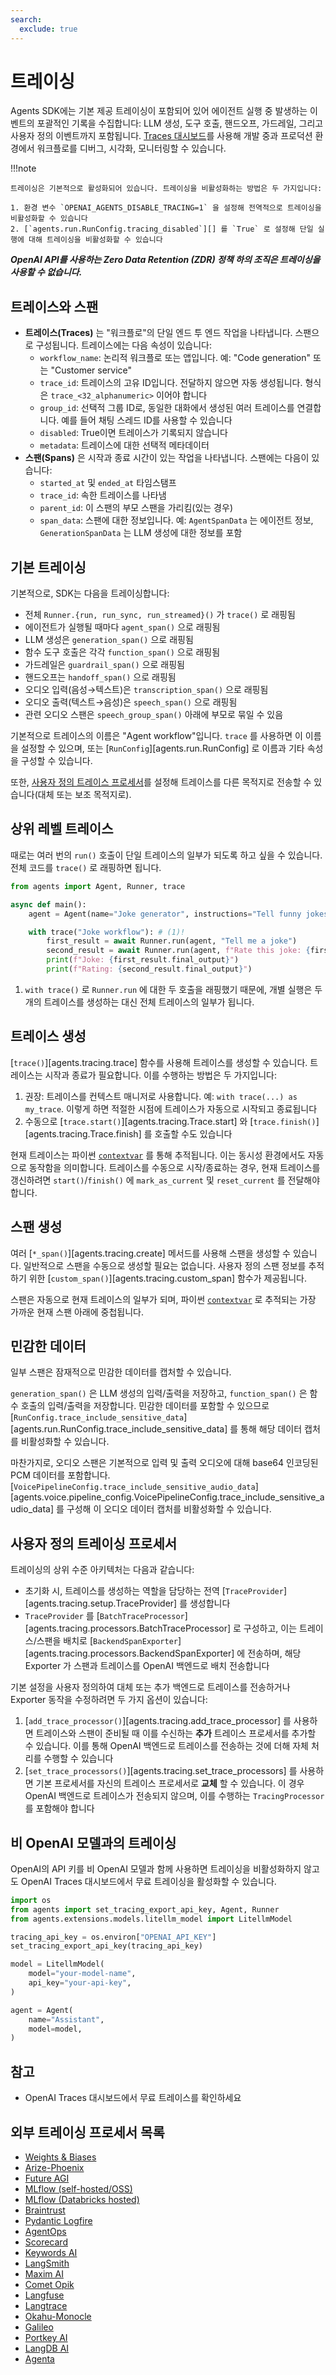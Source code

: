 ```yaml
---
search:
  exclude: true
---
```

# 트레이싱

Agents SDK에는 기본 제공 트레이싱이 포함되어 있어 에이전트 실행 중 발생하는 이벤트의 포괄적인 기록을 수집합니다: LLM 생성, 도구 호출, 핸드오프, 가드레일, 그리고 사용자 정의 이벤트까지 포함됩니다. [Traces 대시보드](https://platform.openai.com/traces)를 사용해 개발 중과 프로덕션 환경에서 워크플로를 디버그, 시각화, 모니터링할 수 있습니다.

!!!note

    트레이싱은 기본적으로 활성화되어 있습니다. 트레이싱을 비활성화하는 방법은 두 가지입니다:

    1. 환경 변수 `OPENAI_AGENTS_DISABLE_TRACING=1` 을 설정해 전역적으로 트레이싱을 비활성화할 수 있습니다
    2. [`agents.run.RunConfig.tracing_disabled`][] 를 `True` 로 설정해 단일 실행에 대해 트레이싱을 비활성화할 수 있습니다

***OpenAI API를 사용하는 Zero Data Retention (ZDR) 정책 하의 조직은 트레이싱을 사용할 수 없습니다.***

## 트레이스와 스팬

-   **트레이스(Traces)** 는 "워크플로"의 단일 엔드 투 엔드 작업을 나타냅니다. 스팬으로 구성됩니다. 트레이스에는 다음 속성이 있습니다:
    -   `workflow_name`: 논리적 워크플로 또는 앱입니다. 예: "Code generation" 또는 "Customer service"
    -   `trace_id`: 트레이스의 고유 ID입니다. 전달하지 않으면 자동 생성됩니다. 형식은 `trace_<32_alphanumeric>` 이어야 합니다
    -   `group_id`: 선택적 그룹 ID로, 동일한 대화에서 생성된 여러 트레이스를 연결합니다. 예를 들어 채팅 스레드 ID를 사용할 수 있습니다
    -   `disabled`: True이면 트레이스가 기록되지 않습니다
    -   `metadata`: 트레이스에 대한 선택적 메타데이터
-   **스팬(Spans)** 은 시작과 종료 시간이 있는 작업을 나타냅니다. 스팬에는 다음이 있습니다:
    -   `started_at` 및 `ended_at` 타임스탬프
    -   `trace_id`: 속한 트레이스를 나타냄
    -   `parent_id`: 이 스팬의 부모 스팬을 가리킴(있는 경우)
    -   `span_data`: 스팬에 대한 정보입니다. 예: `AgentSpanData` 는 에이전트 정보, `GenerationSpanData` 는 LLM 생성에 대한 정보를 포함

## 기본 트레이싱

기본적으로, SDK는 다음을 트레이싱합니다:

-   전체 `Runner.{run, run_sync, run_streamed}()` 가 `trace()` 로 래핑됨
-   에이전트가 실행될 때마다 `agent_span()` 으로 래핑됨
-   LLM 생성은 `generation_span()` 으로 래핑됨
-   함수 도구 호출은 각각 `function_span()` 으로 래핑됨
-   가드레일은 `guardrail_span()` 으로 래핑됨
-   핸드오프는 `handoff_span()` 으로 래핑됨
-   오디오 입력(음성→텍스트)은 `transcription_span()` 으로 래핑됨
-   오디오 출력(텍스트→음성)은 `speech_span()` 으로 래핑됨
-   관련 오디오 스팬은 `speech_group_span()` 아래에 부모로 묶일 수 있음

기본적으로 트레이스의 이름은 "Agent workflow"입니다. `trace` 를 사용하면 이 이름을 설정할 수 있으며, 또는 [`RunConfig`][agents.run.RunConfig] 로 이름과 기타 속성을 구성할 수 있습니다.

또한, [사용자 정의 트레이스 프로세서](#custom-tracing-processors)를 설정해 트레이스를 다른 목적지로 전송할 수 있습니다(대체 또는 보조 목적지로).

## 상위 레벨 트레이스

때로는 여러 번의 `run()` 호출이 단일 트레이스의 일부가 되도록 하고 싶을 수 있습니다. 전체 코드를 `trace()` 로 래핑하면 됩니다.

```python
from agents import Agent, Runner, trace

async def main():
    agent = Agent(name="Joke generator", instructions="Tell funny jokes.")

    with trace("Joke workflow"): # (1)!
        first_result = await Runner.run(agent, "Tell me a joke")
        second_result = await Runner.run(agent, f"Rate this joke: {first_result.final_output}")
        print(f"Joke: {first_result.final_output}")
        print(f"Rating: {second_result.final_output}")
```

1. `with trace()` 로 `Runner.run` 에 대한 두 호출을 래핑했기 때문에, 개별 실행은 두 개의 트레이스를 생성하는 대신 전체 트레이스의 일부가 됩니다.

## 트레이스 생성

[`trace()`][agents.tracing.trace] 함수를 사용해 트레이스를 생성할 수 있습니다. 트레이스는 시작과 종료가 필요합니다. 이를 수행하는 방법은 두 가지입니다:

1. 권장: 트레이스를 컨텍스트 매니저로 사용합니다. 예: `with trace(...) as my_trace`. 이렇게 하면 적절한 시점에 트레이스가 자동으로 시작되고 종료됩니다
2. 수동으로 [`trace.start()`][agents.tracing.Trace.start] 와 [`trace.finish()`][agents.tracing.Trace.finish] 를 호출할 수도 있습니다

현재 트레이스는 파이썬 [`contextvar`](https://docs.python.org/3/library/contextvars.html) 를 통해 추적됩니다. 이는 동시성 환경에서도 자동으로 동작함을 의미합니다. 트레이스를 수동으로 시작/종료하는 경우, 현재 트레이스를 갱신하려면 `start()`/`finish()` 에 `mark_as_current` 및 `reset_current` 를 전달해야 합니다.

## 스팬 생성

여러 [`*_span()`][agents.tracing.create] 메서드를 사용해 스팬을 생성할 수 있습니다. 일반적으로 스팬을 수동으로 생성할 필요는 없습니다. 사용자 정의 스팬 정보를 추적하기 위한 [`custom_span()`][agents.tracing.custom_span] 함수가 제공됩니다.

스팬은 자동으로 현재 트레이스의 일부가 되며, 파이썬 [`contextvar`](https://docs.python.org/3/library/contextvars.html) 로 추적되는 가장 가까운 현재 스팬 아래에 중첩됩니다.

## 민감한 데이터

일부 스팬은 잠재적으로 민감한 데이터를 캡처할 수 있습니다.

`generation_span()` 은 LLM 생성의 입력/출력을 저장하고, `function_span()` 은 함수 호출의 입력/출력을 저장합니다. 민감한 데이터를 포함할 수 있으므로 [`RunConfig.trace_include_sensitive_data`][agents.run.RunConfig.trace_include_sensitive_data] 를 통해 해당 데이터 캡처를 비활성화할 수 있습니다.

마찬가지로, 오디오 스팬은 기본적으로 입력 및 출력 오디오에 대해 base64 인코딩된 PCM 데이터를 포함합니다. [`VoicePipelineConfig.trace_include_sensitive_audio_data`][agents.voice.pipeline_config.VoicePipelineConfig.trace_include_sensitive_audio_data] 를 구성해 이 오디오 데이터 캡처를 비활성화할 수 있습니다.

## 사용자 정의 트레이싱 프로세서

트레이싱의 상위 수준 아키텍처는 다음과 같습니다:

-   초기화 시, 트레이스를 생성하는 역할을 담당하는 전역 [`TraceProvider`][agents.tracing.setup.TraceProvider] 를 생성합니다
-   `TraceProvider` 를 [`BatchTraceProcessor`][agents.tracing.processors.BatchTraceProcessor] 로 구성하고, 이는 트레이스/스팬을 배치로 [`BackendSpanExporter`][agents.tracing.processors.BackendSpanExporter] 에 전송하며, 해당 Exporter 가 스팬과 트레이스를 OpenAI 백엔드로 배치 전송합니다

기본 설정을 사용자 정의하여 대체 또는 추가 백엔드로 트레이스를 전송하거나 Exporter 동작을 수정하려면 두 가지 옵션이 있습니다:

1. [`add_trace_processor()`][agents.tracing.add_trace_processor] 를 사용하면 트레이스와 스팬이 준비될 때 이를 수신하는 **추가** 트레이스 프로세서를 추가할 수 있습니다. 이를 통해 OpenAI 백엔드로 트레이스를 전송하는 것에 더해 자체 처리를 수행할 수 있습니다
2. [`set_trace_processors()`][agents.tracing.set_trace_processors] 를 사용하면 기본 프로세서를 자신의 트레이스 프로세서로 **교체** 할 수 있습니다. 이 경우 OpenAI 백엔드로 트레이스가 전송되지 않으며, 이를 수행하는 `TracingProcessor` 를 포함해야 합니다

## 비 OpenAI 모델과의 트레이싱

OpenAI의 API 키를 비 OpenAI 모델과 함께 사용하면 트레이싱을 비활성화하지 않고도 OpenAI Traces 대시보드에서 무료 트레이싱을 활성화할 수 있습니다.

```python
import os
from agents import set_tracing_export_api_key, Agent, Runner
from agents.extensions.models.litellm_model import LitellmModel

tracing_api_key = os.environ["OPENAI_API_KEY"]
set_tracing_export_api_key(tracing_api_key)

model = LitellmModel(
    model="your-model-name",
    api_key="your-api-key",
)

agent = Agent(
    name="Assistant",
    model=model,
)
```

## 참고
- OpenAI Traces 대시보드에서 무료 트레이스를 확인하세요

## 외부 트레이싱 프로세서 목록

-   [Weights & Biases](https://weave-docs.wandb.ai/guides/integrations/openai_agents)
-   [Arize-Phoenix](https://docs.arize.com/phoenix/tracing/integrations-tracing/openai-agents-sdk)
-   [Future AGI](https://docs.futureagi.com/future-agi/products/observability/auto-instrumentation/openai_agents)
-   [MLflow (self-hosted/OSS)](https://mlflow.org/docs/latest/tracing/integrations/openai-agent)
-   [MLflow (Databricks hosted)](https://docs.databricks.com/aws/en/mlflow/mlflow-tracing#-automatic-tracing)
-   [Braintrust](https://braintrust.dev/docs/guides/traces/integrations#openai-agents-sdk)
-   [Pydantic Logfire](https://logfire.pydantic.dev/docs/integrations/llms/openai/#openai-agents)
-   [AgentOps](https://docs.agentops.ai/v1/integrations/agentssdk)
-   [Scorecard](https://docs.scorecard.io/docs/documentation/features/tracing#openai-agents-sdk-integration)
-   [Keywords AI](https://docs.keywordsai.co/integration/development-frameworks/openai-agent)
-   [LangSmith](https://docs.smith.langchain.com/observability/how_to_guides/trace_with_openai_agents_sdk)
-   [Maxim AI](https://www.getmaxim.ai/docs/observe/integrations/openai-agents-sdk)
-   [Comet Opik](https://www.comet.com/docs/opik/tracing/integrations/openai_agents)
-   [Langfuse](https://langfuse.com/docs/integrations/openaiagentssdk/openai-agents)
-   [Langtrace](https://docs.langtrace.ai/supported-integrations/llm-frameworks/openai-agents-sdk)
-   [Okahu-Monocle](https://github.com/monocle2ai/monocle)
-   [Galileo](https://v2docs.galileo.ai/integrations/openai-agent-integration#openai-agent-integration)
-   [Portkey AI](https://portkey.ai/docs/integrations/agents/openai-agents)
-   [LangDB AI](https://docs.langdb.ai/getting-started/working-with-agent-frameworks/working-with-openai-agents-sdk)
-   [Agenta](https://docs.agenta.ai/observability/integrations/openai-agents)